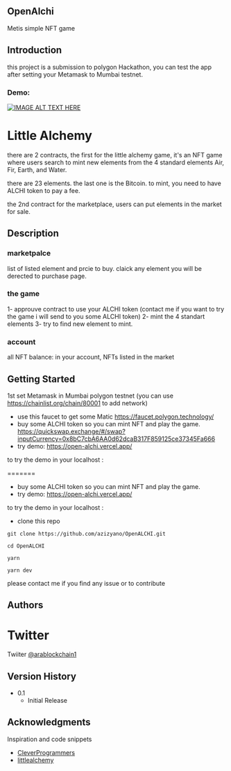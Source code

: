 ## OpenAlchi 

Metis simple NFT game

## Introduction

this project is a submission to polygon Hackathon, you can test the app after setting your Metamask to Mumbai testnet. 

### Demo: 

[![IMAGE ALT TEXT HERE](https://img.youtube.com/vi/A-5i950k3kQ/0.jpg)](https://www.youtube.com/watch?v=A-5i950k3kQ)


# Little Alchemy


there are 2 contracts, the first for the little alchemy game, it's an NFT game where users search to mint new elements
from the 4 standard elements Air, Fir, Earth, and Water.

there are 23 elements. the last one is the Bitcoin.
to mint, you need to have ALCHI token to pay a fee.

the 2nd contract for the marketplace, users can put elements in the market for sale. 

## Description

### marketpalce
list of listed element and prcie to buy. claick any element you will be derected to purchase page.

### the game
1- approuve contract to use your ALCHI token (contact me if you want to try the game i will send to you some ALCHI token)
2- mint the 4 standart elements
3- try to find new element to mint.

### account
all NFT balance: in your account, NFTs listed in the market

## Getting Started

1st set Metamask in Mumbai polygon testnet (you can use https://chainlist.org/chain/80001 to add network)

- use this faucet to get some Matic https://faucet.polygon.technology/
- buy some ALCHI token so you can mint NFT and play the game. https://quickswap.exchange/#/swap?inputCurrency=0x8bC7cbA6AA0d62dcaB317F859125ce37345Fa666
- try demo: https://open-alchi.vercel.app/

to try the demo in your localhost :

=======
- buy some ALCHI token so you can mint NFT and play the game.
- try demo: https://open-alchi.vercel.app/

to try the demo in your localhost :
- clone this repo 

```
git clone https://github.com/azizyano/OpenALCHI.git

cd OpenALCHI 

yarn

yarn dev

```

please contact me if you find any issue or to contribute 

## Authors

Twitter
=======
Twiiter
[@arablockchain1](https://twitter.com/arablockchain1)

## Version History

* 0.1
    * Initial Release


## Acknowledgments

Inspiration and  code snippets 
* [CleverProgrammers](https://github.com/CleverProgrammers/opensea-blockchain-youtube)
* [littlealchemy](https://littlealchemy.com/)
